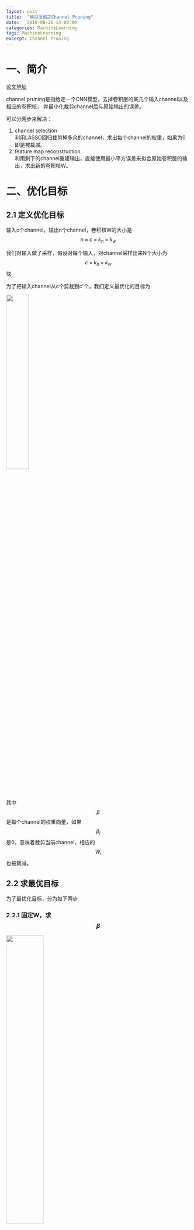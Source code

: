 ```yaml
---
layout: post
title:  "模型压缩之Channel Pruning"
date:   2018-08-26 14:00:00
categories: MachineLearning
tags: MachineLearning
excerpt: Channel Pruning
---
```


# 一、简介

[论文地址](/docs/channel_pruning/channel_pruning_paper.pdf)

channel pruning是指给定一个CNN模型，去掉卷积层的某几个输入channel以及相应的卷积核，
并最小化裁剪channel后与原始输出的误差。

可以分两步来解决：
1. channel selection  
利用LASSO回归裁剪掉多余的channel，求出每个channel的权重，如果为0即是被裁减。
2. feature map reconstruction  
利用剩下的channel重建输出，直接使用最小平方误差来拟合原始卷积层的输出，求出新的卷积核W。

# 二、优化目标

## 2.1 定义优化目标

输入c个channel，输出n个channel，卷积核W的大小是$$ n \times c \times k_h \times k_w $$

我们对输入做了采样，假设对每个输入，对channel采样出来N个大小为$$ c \times k_h \times k_w $$块

为了把输入channel从c个剪裁到c'个，我们定义最优化的目标为

<img src="/images/channel_pruning/1.png" width="35%" height="35%">

其中$$ \beta $$是每个channel的权重向量，如果$$ \beta_i $$是0，意味着裁剪当前channel，相应的$$ W_i $$也被裁减。


## 2.2 求最优目标

为了最优化目标，分为如下两步

### 2.2.1 固定W，求$$ \beta $$  

<img src="/images/channel_pruning/2.png" width="45%" height="45%">

其中$$ Z_i = X_i W_i^\mathrm T $$，大小是$$ N \times n$$，

这里之所以加上关于$$ \beta $$的L1正则项，是为了避免所有的$$ \beta_i $$都为1，而是让它们趋于0。

### 2.2.2 固定$$ \beta $$，求W

利用剩下的channel重建输出，直接求最小平方误差

<img src="/images/channel_pruning/3.png" width="27%" height="27%">

其中$$ X' = [\beta_1X_1, \beta_2X_2, \dots \beta_cX_c] $$，大小为$$ N \times ck_hk_w $$，
W'也被reshape为$$ n \times ck_hk_w $$。

### 2.2.3 多分支的情况

论文只考虑了常见的残差网络，设residual分支的输出为$$ Y_2 $$，shortcut 分支的输出为$$ Y_1 $$。

这里首先在residual分支的第一层前做了channel采样，从而减少计算量（训练过程中做的）。

设$$ Y_1' $$为原始的上一层的输出，
那么channel pruning中，residual分支的输出拟合$$ Y_1 + Y_2 - Y_1' $$，其中$$ Y_1' $$是裁减后的shortcut。

<img src="/images/channel_pruning/4.png" width="43%" height="43%">


# 三、实现

实现的时候，不是按照不断迭代第一步和第二步，因为比较耗时。
而是先不断的迭代第一步，直到裁剪剩下的channel个数为c'，然后执行第二步求出最终的W。

## 3.1 第一步Channel Selection

如何得到LASSO回归的输入：

（1）首先把输入做转置  
```python
# (N, c, hw) --> (c, N, hw)
inputs = np.transpose(inputs, [1, 0, 2])
```
（2）把weigh做转置  
```python
# (n, c, hw) --> (c, hw, n)
weights = np.transpose(weights, [1, 2, 0]))
```
（3）最后两维做矩阵乘法  
```python
# (c, N, n), matmul apply dot on the last two dim
outputs = np.matmul(inputs, weights)
```
（4）把输出做reshape和转置
```python
# (Nn, c)
outputs = np.transpose(outputs.reshape(outputs.shape[0], -1))
```

LASSO回归的目标值即是对应的Y，大小为$$ N \times n $$


$$ \lambda $$的大小影响了最终$$ \beta $$为0的个数，为了找出合适的$$ \lambda $$，需要尝试不同的值，直到裁剪剩下的channel个数为$$ c' $$为止。

为了找到合适的$$ \lambda $$可以使用二分查找，
或者不断增大$$ \lambda $$直到裁剪剩下的channel个数$$ \ge c' $$，然后降序排序取前$$ c' $$个$$ \beta_i $$，剩下的$$ 
\beta $$为0。

```python
while True:
    coef = solve(alpha)
    if sum(coef != 0) < rank:
        break
    last_alpha = alpha
    last_coef = coef
    alpha = 4 * alpha + math.log(coef.shape[0])
if not fast:
    # binary search until compression ratio is satisfied
    left = last_alpha
    right = alpha
    while True:
        alpha = (left + right) / 2
        coef = solve(alpha)
        if sum(coef != 0) < rank:
            right = alpha
        elif sum(coef != 0) > rank:
            left = alpha
        else:
            break
else:
    last_coef = np.abs(last_coef)
    sorted_coef = sorted(last_coef, reverse=True)
    rank_max = sorted_coef[rank - 1]
    coef = np.array([c if c >= rank_max else 0 for c in last_coef])
```

## 3.2 第二步Feature Map Reconstruction

直接利用最小平方误差，求出最终的卷积核。

```python
from sklearn import linear_model
def LinearRegression(input, output):
    clf = linear_model.LinearRegression()
    clf.fit(input, output)
    return clf.coef_, clf.intercept_
pruned_weights, pruned_bias =  LinearRegression(input=inputs, output=real_outputs)
```

## 3.3 一些细节

1. 将Relu层和卷积层分离
因为Relu一般会使用inplace操作来节省内存／显存，如果不分离开，那么得到的卷积层的输出是经过了Relu激活函数计算后的结果。

2. 每次裁减完一个卷积层后，需要对该层的bottom和top层的输入或输出大小作相应的改变。

3. 第一步求出$$ \beta $$后，若$$ \beta_i $$为0，则说明要裁减对应的channel，否则置为1，表示保留channel。


# 参考链接

[https://github.com/yihui-he/channel-pruning](https://github.com/yihui-he/channel-pruning)